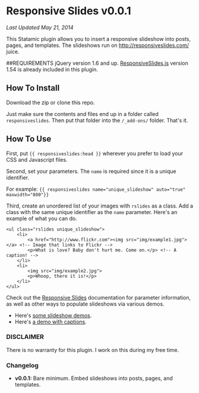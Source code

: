 Responsive Slides v0.0.1
============================
*Last Updated May 21, 2014*

This Statamic plugin allows you to insert a responsive slideshow into posts, pages, and templates. The slideshows run on http://responsiveslides.com/ juice.

##REQUIREMENTS
jQuery version 1.6 and up. [ResponsiveSlides.js](https://github.com/viljamis/ResponsiveSlides.js) version 1.54 is already included in this plugin.

## How To Install
Download the zip or clone this repo.

Just make sure the contents and files end up in a folder called `responsiveslides`. Then put that folder into the `/_add-ons/` folder. That's it.

## How To Use
First, put `{{ responsiveslides:head }}` wherever you prefer to load your CSS and Javascript files.

Second, set your parameters. The `name` is required since it is a unique identifier.

For example: `{{ responsiveslides name="unique_slideshow" auto="true" maxwidth="800"}}`

Third, create an unordered list of your images with `rslides` as a class. Add a class with the same unique identifier as the `name` parameter. Here's an example of what you can do.

    <ul class="rslides unique_slideshow">
        <li>
            <a href="http://www.flickr.com"><img src="img/example1.jpg"></a> <!-- Image that links to Flickr -->
            <p>What is love? Baby don't hurt me. Come on.</p> <!-- A caption! -->
        </li>	
        <li>
            <img src="img/example2.jpg">
            <p>Whoop, there it is!</p>
        </li>
    </ul>

Check out the [Responsive Slides](http://responsiveslides.com/) documentation for parameter information, as well as other ways to populate slideshows via various demos.

* Here's [some slideshow demos](http://responsiveslides.com/themes/themes.html). 
* Here's [a demo with captions](http://responsiveslides.com/with-captions/themes.html). 


### DISCLAIMER
There is no warranty for this plugin. I work on this during my free time.

### Changelog
- **v0.0.1:** Bare minimum. Embed slideshows into posts, pages, and templates.